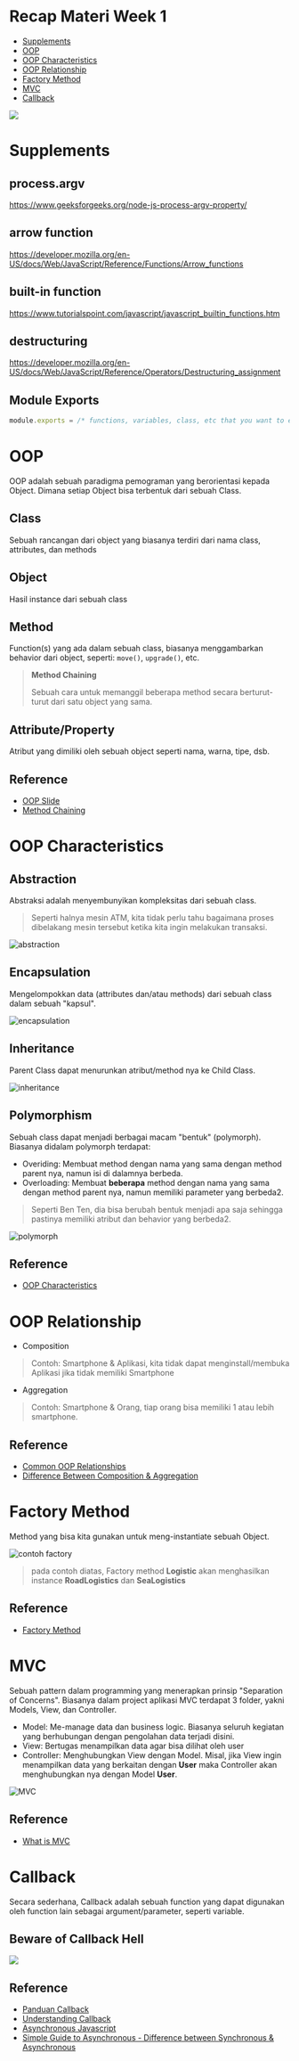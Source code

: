 # Recap Materi Week 1

- [Supplements](#supplements)
- [OOP](#oop)
- [OOP Characteristics](#oop-characteristics)
- [OOP Relationship](#oop-relationship)
- [Factory Method](#factory-method)
- [MVC](#mvc)
- [Callback](#callback)

![](https://media.tenor.com/Xw9NRtyNMb4AAAAM/simpson.gif)

# Supplements

## process.argv

<https://www.geeksforgeeks.org/node-js-process-argv-property/>

## arrow function

<https://developer.mozilla.org/en-US/docs/Web/JavaScript/Reference/Functions/Arrow_functions>

## built-in function

<https://www.tutorialspoint.com/javascript/javascript_builtin_functions.htm>

## destructuring

<https://developer.mozilla.org/en-US/docs/Web/JavaScript/Reference/Operators/Destructuring_assignment>

## Module Exports

```js
module.exports = /* functions, variables, class, etc that you want to exports */
```

# OOP

OOP adalah sebuah paradigma pemograman yang berorientasi kepada Object. Dimana setiap Object bisa terbentuk dari sebuah Class.

## Class

Sebuah rancangan dari object yang biasanya terdiri dari nama class, attributes, dan methods

## Object

Hasil instance dari sebuah class

## Method

Function(s) yang ada dalam sebuah class, biasanya menggambarkan behavior dari object, seperti: `move()`, `upgrade()`, etc.

>**Method Chaining**
>
> Sebuah cara untuk memanggil beberapa method secara berturut-turut dari satu object yang sama.

## Attribute/Property

Atribut yang dimiliki oleh sebuah object seperti nama, warna, tipe, dsb.

## Reference

- [OOP Slide](https://docs.google.com/presentation/d/1MLDwuf-kCtbzpBt80KKpnCWUCn887CRQ/edit?usp=sharing&ouid=101049111366793104727&rtpof=true&sd=true)
- [Method Chaining](https://docs.google.com/presentation/d/1t966Oo8xQimSw_RvZIWKX1gG7ft9uXkh/edit?usp=sharing&ouid=101049111366793104727&rtpof=true&sd=true)

# OOP Characteristics

## Abstraction

Abstraksi adalah menyembunyikan kompleksitas dari sebuah class.
>Seperti halnya mesin ATM, kita tidak perlu tahu bagaimana proses dibelakang mesin tersebut ketika kita ingin melakukan transaksi.

![abstraction](https://www.sitesbay.com/java/images/real-life-example-of-abstraction.png)

## Encapsulation

Mengelompokkan data (attributes dan/atau methods) dari sebuah class dalam sebuah "kapsul".

![encapsulation](https://media.geeksforgeeks.org/wp-content/uploads/Encapsulation.jpg)

## Inheritance

Parent Class dapat menurunkan atribut/method nya ke Child Class.

![inheritance](https://qph.cf2.quoracdn.net/main-qimg-8199e9ee4e43b3f08c4def77081841a0-pjlq)

## Polymorphism

Sebuah class dapat menjadi berbagai macam "bentuk" (polymorph). Biasanya didalam polymorph terdapat:

- Overiding: Membuat method dengan nama yang sama dengan method parent nya, namun isi di dalamnya berbeda.
- Overloading: Membuat **beberapa** method dengan nama yang sama dengan method parent nya, namun memiliki parameter yang berbeda2.

> Seperti Ben Ten, dia bisa berubah bentuk menjadi apa saja sehingga pastinya memiliki atribut dan behavior yang berbeda2.

![polymorph](https://3.bp.blogspot.com/-EMw9SNXIH5U/VvgISHLh3VI/AAAAAAAADyY/YEKepM-DVHIGjUKf-fgDFg-QcUb4MwVoQ/s1600/polymorphism%2Bex1.png)

## Reference

- [OOP Characteristics](https://docs.google.com/presentation/d/1eWHTo8qYsjkH5Ve405CP6IWFSMe3wrFu/edit?usp=sharing&ouid=101049111366793104727&rtpof=true&sd=true)

# OOP Relationship

- Composition

>Contoh: Smartphone & Aplikasi, kita tidak dapat menginstall/membuka Aplikasi jika tidak memiliki Smartphone

- Aggregation

>Contoh: Smartphone & Orang, tiap orang bisa memiliki 1 atau lebih smartphone.

## Reference

- [Common OOP Relationships](https://dev.to/tommyc/common-types-of-oop-relationships-and-their-uml-representation-5b27)
- [Difference Between Composition & Aggregation](https://softwareengineering.stackexchange.com/questions/61376/aggregation-vs-composition)

# Factory Method

Method yang bisa kita gunakan untuk meng-instantiate sebuah Object.

![contoh factory](https://refactoring.guru/images/patterns/content/factory-method/factory-method-en-2x.png?id=b3961995a4449fb90820a693013511df)
> pada contoh diatas, Factory method **Logistic** akan menghasilkan instance **RoadLogistics** dan **SeaLogistics**

## Reference

- [Factory Method](https://refactoring.guru/design-patterns/factory-method)

# MVC

Sebuah pattern dalam programming yang menerapkan prinsip "Separation of Concerns". Biasanya dalam project aplikasi MVC terdapat 3 folder, yakni Models, View, dan Controller.

- Model: Me-manage data dan business logic. Biasanya seluruh kegiatan yang berhubungan dengan pengolahan data terjadi disini.
- View: Bertugas menampilkan data agar bisa dilihat oleh user
- Controller: Menghubungkan View dengan Model. Misal, jika View ingin menampilkan data yang berkaitan dengan **User** maka Controller akan menghubungkan nya dengan Model **User**.

![MVC](https://developer.mozilla.org/en-US/docs/Glossary/MVC/model-view-controller-light-blue.png)

## Reference

- [What is MVC](https://developer.mozilla.org/en-US/docs/Glossary/MVC)

# Callback

Secara sederhana, Callback adalah sebuah function yang dapat digunakan oleh function lain sebagai argument/parameter, seperti variable.

## Beware of Callback Hell

![](https://res.cloudinary.com/practicaldev/image/fetch/s--c0aEZX7m--/c_limit%2Cf_auto%2Cfl_progressive%2Cq_auto%2Cw_880/https://dev-to-uploads.s3.amazonaws.com/uploads/articles/b8euo2n7twvgh3dbuatd.jpeg)

## Reference

- [Panduan Callback](https://medium.com/coderupa/panduan-komplit-asynchronous-programming-pada-javascript-part-2-callback-3a717df6cfdf)
- [Understanding Callback](https://dev.to/nena/understanding-callbacks-2m57)
- [Asynchronous Javascript](https://nodejs.dev/en/learn/javascript-asynchronous-programming-and-callbacks/)
- [Simple Guide to Asynchronous - Difference between Synchronous & Asynchronous](https://dev.to/koladev/a-simple-guide-to-asynchronous-javascript-callbacks-promises-async-await-4m03#1-synchronous-vs-asynchronous)
